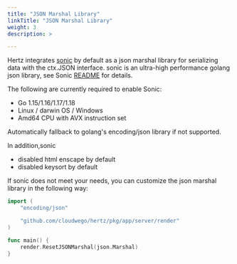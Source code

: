 ```yaml
---
title: "JSON Marshal Library"
linkTitle: "JSON Marshal Library"
weight: 3
description: >

---
```



Hertz integrates [sonic](https://github.com/bytedance/sonic) by default as a json marshal library for serializing data with the ctx.JSON interface. sonic is an ultra-high performance golang json library, see Sonic [README](https://github.com/bytedance/sonic) for details.

The following are currently required to enable Sonic:
- Go 1.15/1.16/1.17/1.18
- Linux / darwin OS / Windows
- Amd64 CPU with AVX instruction set

Automatically fallback to golang's encoding/json library if not supported.

In addition,sonic
- disabled html enscape by default
- disabled keysort by default

If sonic does not meet your needs, you can customize the json marshal library in the following way:

```go
import (
    "encoding/json"

    "github.com/cloudwego/hertz/pkg/app/server/render"
)

func main() {
    render.ResetJSONMarshal(json.Marshal)
}
```
